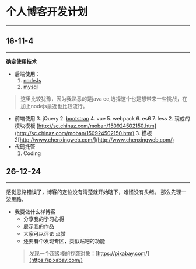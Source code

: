 # 个人博客开发计划
***

## 16-11-4
---------
**确定使用技术**
- 后端使用：
  1. [nodeJs](http://nodejs.cn/)
  2. [mysql](http://www.mysql.com/)
> 这里比较犹豫，因为我熟悉的是java ee,选择这个也是想带来一些挑战，在加上nodejs最近也比较流行。

- 前端使用
  3. jQuery
  2. [bootstrap](http://www.bootcss.com/ "Bootstrap中文网")
  4. vue
  5. webpack
  6. es6
  7. less
  2. 现成的模块模板 [http://sc.chinaz.com/moban/150924502150.htm](http://sc.chinaz.com/moban/150924502150.htm)
  3. 模板2[http://www.chenxingweb.com/](http://www.chenxingweb.com/)
- 代码托管
    1. Coding

## 26-12-24
----
感觉思路错误了，博客的定位没有清楚就开始瞎下，难怪没有头绪。
那么先理一波思路。
* 我要做什么样博客
    - 分享我的学习心得
    - 展示我的作品
    - 大家可以评论 点赞
    - 还要有个发现专区，类似贴吧的功能
    > 发现一个超级棒的抄袭对象：[https://pixabay.com/](https://pixabay.com/)
